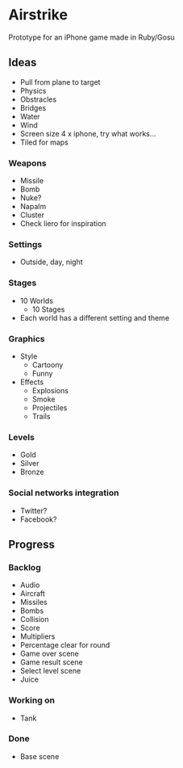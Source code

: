 # Airstrike

Prototype for an iPhone game made in Ruby/Gosu

## Ideas
* Pull from plane to target
* Physics
* Obstracles
* Bridges
* Water
* Wind
* Screen size 4 x iphone, try what works...
* Tiled for maps

### Weapons
* Missile
* Bomb
* Nuke?
* Napalm
* Cluster
* Check liero for inspiration

### Settings
* Outside, day, night

### Stages
* 10 Worlds
	* 10 Stages
* Each world has a different setting and theme

### Graphics
* Style
	* Cartoony
	* Funny
* Effects
	* Explosions
	* Smoke
	* Projectiles
	* Trails

### Levels
* Gold
* Silver
* Bronze

### Social networks integration
* Twitter?
* Facebook?

## Progress

### Backlog
* Audio
* Aircraft
* Missiles
* Bombs
* Collision
* Score
* Multipliers
* Percentage clear for round
* Game over scene
* Game result scene
* Select level scene
* Juice

### Working on
* Tank

### Done
* Base scene
